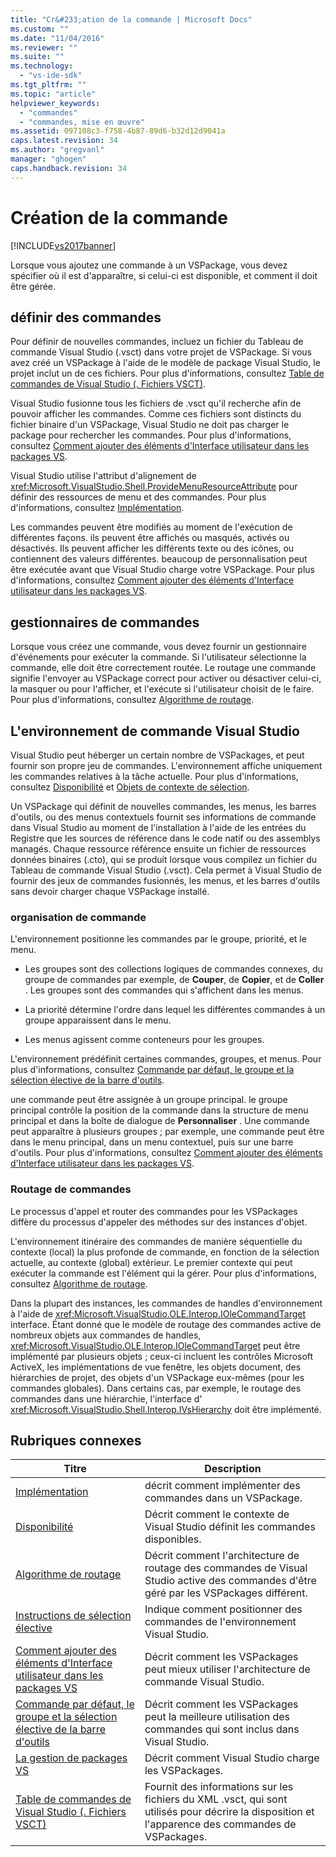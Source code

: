 ```yaml
---
title: "Cr&#233;ation de la commande | Microsoft Docs"
ms.custom: ""
ms.date: "11/04/2016"
ms.reviewer: ""
ms.suite: ""
ms.technology: 
  - "vs-ide-sdk"
ms.tgt_pltfrm: ""
ms.topic: "article"
helpviewer_keywords: 
  - "commandes"
  - "commandes, mise en œuvre"
ms.assetid: 097108c3-f758-4b87-89d6-b32d12d9041a
caps.latest.revision: 34
ms.author: "gregvanl"
manager: "ghogen"
caps.handback.revision: 34
---
```

# Cr&#233;ation de la commande
[!INCLUDE[vs2017banner](../../code-quality/includes/vs2017banner.md)]

Lorsque vous ajoutez une commande à un VSPackage, vous devez spécifier où il est d'apparaître, si celui\-ci est disponible, et comment il doit être gérée.  
  
## définir des commandes  
 Pour définir de nouvelles commandes, incluez un fichier du Tableau de commande Visual Studio \(.vsct\) dans votre projet de VSPackage.  Si vous avez créé un VSPackage à l'aide de le modèle de package Visual Studio, le projet inclut un de ces fichiers.  Pour plus d'informations, consultez [Table de commandes de Visual Studio \(. Fichiers VSCT\)](../../extensibility/internals/visual-studio-command-table-dot-vsct-files.md).  
  
 Visual Studio fusionne tous les fichiers de .vsct qu'il recherche afin de pouvoir afficher les commandes.  Comme ces fichiers sont distincts du fichier binaire d'un VSPackage, Visual Studio ne doit pas charger le package pour rechercher les commandes.  Pour plus d'informations, consultez [Comment ajouter des éléments d'Interface utilisateur dans les packages VS](../../extensibility/internals/how-vspackages-add-user-interface-elements.md).  
  
 Visual Studio utilise l'attribut d'alignement de <xref:Microsoft.VisualStudio.Shell.ProvideMenuResourceAttribute> pour définir des ressources de menu et des commandes.  Pour plus d'informations, consultez [Implémentation](../../extensibility/internals/command-implementation.md).  
  
 Les commandes peuvent être modifiés au moment de l'exécution de différentes façons.  ils peuvent être affichés ou masqués, activés ou désactivés.  Ils peuvent afficher les différents texte ou des icônes, ou contiennent des valeurs différentes.  beaucoup de personnalisation peut être exécutée avant que Visual Studio charge votre VSPackage.  Pour plus d'informations, consultez [Comment ajouter des éléments d'Interface utilisateur dans les packages VS](../../extensibility/internals/how-vspackages-add-user-interface-elements.md).  
  
## gestionnaires de commandes  
 Lorsque vous créez une commande, vous devez fournir un gestionnaire d'événements pour exécuter la commande.  Si l'utilisateur sélectionne la commande, elle doit être correctement routée.  Le routage une commande signifie l'envoyer au VSPackage correct pour activer ou désactiver celui\-ci, la masquer ou pour l'afficher, et l'exécute si l'utilisateur choisit de le faire.  Pour plus d'informations, consultez [Algorithme de routage](../../extensibility/internals/command-routing-algorithm.md).  
  
## L'environnement de commande Visual Studio  
 Visual Studio peut héberger un certain nombre de VSPackages, et peut fournir son propre jeu de commandes.  L'environnement affiche uniquement les commandes relatives à la tâche actuelle.  Pour plus d'informations, consultez [Disponibilité](../../extensibility/internals/command-availability.md) et [Objets de contexte de sélection](../../extensibility/internals/selection-context-objects.md).  
  
 Un VSPackage qui définit de nouvelles commandes, les menus, les barres d'outils, ou des menus contextuels fournit ses informations de commande dans Visual Studio au moment de l'installation à l'aide de les entrées du Registre que les sources de référence dans le code natif ou des assemblys managés.  Chaque ressource référence ensuite un fichier de ressources données binaires \(.cto\), qui se produit lorsque vous compilez un fichier du Tableau de commande Visual Studio \(.vsct\).  Cela permet à Visual Studio de fournir des jeux de commandes fusionnés, les menus, et les barres d'outils sans devoir charger chaque VSPackage installé.  
  
### organisation de commande  
 L'environnement positionne les commandes par le groupe, priorité, et le menu.  
  
-   Les groupes sont des collections logiques de commandes connexes, du groupe de commandes par exemple, de **Couper**, de **Copier**, et de **Coller** .  Les groupes sont des commandes qui s'affichent dans les menus.  
  
-   La priorité détermine l'ordre dans lequel les différentes commandes à un groupe apparaissent dans le menu.  
  
-   Les menus agissent comme conteneurs pour les groupes.  
  
 L'environnement prédéfinit certaines commandes, groupes, et menus.  Pour plus d'informations, consultez [Commande par défaut, le groupe et la sélection élective de la barre d'outils](../../extensibility/internals/default-command-group-and-toolbar-placement.md).  
  
 une commande peut être assignée à un groupe principal.  le groupe principal contrôle la position de la commande dans la structure de menu principal et dans la boîte de dialogue de **Personnaliser** .  Une commande peut apparaître à plusieurs groupes ; par exemple, une commande peut être dans le menu principal, dans un menu contextuel, puis sur une barre d'outils.  Pour plus d'informations, consultez [Comment ajouter des éléments d'Interface utilisateur dans les packages VS](../../extensibility/internals/how-vspackages-add-user-interface-elements.md).  
  
### Routage de commandes  
 Le processus d'appel et router des commandes pour les VSPackages diffère du processus d'appeler des méthodes sur des instances d'objet.  
  
 L'environnement itinéraire des commandes de manière séquentielle du contexte \(local\) la plus profonde de commande, en fonction de la sélection actuelle, au contexte \(global\) extérieur.  Le premier contexte qui peut exécuter la commande est l'élément qui la gérer.  Pour plus d'informations, consultez [Algorithme de routage](../../extensibility/internals/command-routing-algorithm.md).  
  
 Dans la plupart des instances, les commandes de handles d'environnement à l'aide de <xref:Microsoft.VisualStudio.OLE.Interop.IOleCommandTarget> interface.  Étant donné que le modèle de routage des commandes active de nombreux objets aux commandes de handles, <xref:Microsoft.VisualStudio.OLE.Interop.IOleCommandTarget> peut être implémenté par plusieurs objets ; ceux\-ci incluent les contrôles Microsoft ActiveX, les implémentations de vue fenêtre, les objets document, des hiérarchies de projet, des objets d'un VSPackage eux\-mêmes \(pour les commandes globales\).  Dans certains cas, par exemple, le routage des commandes dans une hiérarchie, l'interface d' <xref:Microsoft.VisualStudio.Shell.Interop.IVsHierarchy> doit être implémenté.  
  
## Rubriques connexes  
  
|Titre|Description|  
|-----------|-----------------|  
|[Implémentation](../../extensibility/internals/command-implementation.md)|décrit comment implémenter des commandes dans un VSPackage.|  
|[Disponibilité](../../extensibility/internals/command-availability.md)|Décrit comment le contexte de Visual Studio définit les commandes disponibles.|  
|[Algorithme de routage](../../extensibility/internals/command-routing-algorithm.md)|Décrit comment l'architecture de routage des commandes de Visual Studio active des commandes d'être géré par les VSPackages différent.|  
|[Instructions de sélection élective](../../extensibility/internals/command-placement-guidelines.md)|Indique comment positionner des commandes de l'environnement Visual Studio.|  
|[Comment ajouter des éléments d'Interface utilisateur dans les packages VS](../../extensibility/internals/how-vspackages-add-user-interface-elements.md)|Décrit comment les VSPackages peut mieux utiliser l'architecture de commande Visual Studio.|  
|[Commande par défaut, le groupe et la sélection élective de la barre d'outils](../../extensibility/internals/default-command-group-and-toolbar-placement.md)|Décrit comment les VSPackages peut la meilleure utilisation des commandes qui sont inclus dans Visual Studio.|  
|[La gestion de packages VS](../../extensibility/managing-vspackages.md)|Décrit comment Visual Studio charge les VSPackages.|  
|[Table de commandes de Visual Studio \(. Fichiers VSCT\)](../../extensibility/internals/visual-studio-command-table-dot-vsct-files.md)|Fournit des informations sur les fichiers du XML .vsct, qui sont utilisés pour décrire la disposition et l'apparence des commandes de VSPackages.|